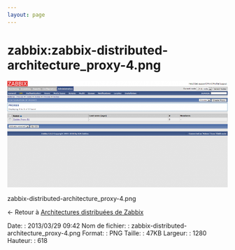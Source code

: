```yaml
---
layout: page
---
```


zabbix:zabbix-distributed-architecture\_proxy-4.png
===================================================

[![zabbix-distributed-architecture\_proxy-4.png](../../assets/media/zabbix/zabbix-distributed-architecture_proxy-4.png@cache=&w=900&h=434 "zabbix-distributed-architecture_proxy-4.png")](../../assets/media/zabbix/zabbix-distributed-architecture_proxy-4.png@cache= "Afficher le fichier original")

zabbix-distributed-architecture\_proxy-4.png

← Retour à [Architectures distribuées de
Zabbix](../../zabbix/zabbix-distributed-architecture.html "zabbix:zabbix-distributed-architecture")

Date:
:   2013/03/29 09:42
Nom de fichier:
:   zabbix-distributed-architecture\_proxy-4.png
Format:
:   PNG
Taille:
:   47KB
Largeur:
:   1280
Hauteur:
:   618

